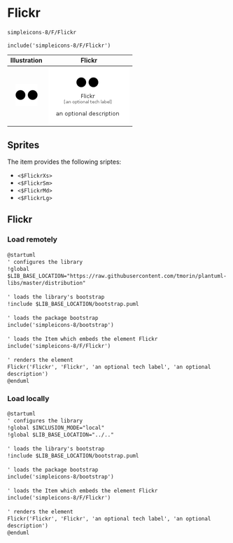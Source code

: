 # Flickr


```text
simpleicons-8/F/Flickr
```

```text
include('simpleicons-8/F/Flickr')
```



| Illustration | Flickr |
| :---: | :---: |
| ![illustration for Illustration](../../simpleicons-8/F/Flickr.png) | ![illustration for Flickr](../../simpleicons-8/F/Flickr.Local.png) |



## Sprites
The item provides the following sriptes:

- `<$FlickrXs>`
- `<$FlickrSm>`
- `<$FlickrMd>`
- `<$FlickrLg>`





## Flickr

### Load remotely
```plantuml
@startuml
' configures the library
!global $LIB_BASE_LOCATION="https://raw.githubusercontent.com/tmorin/plantuml-libs/master/distribution"

' loads the library's bootstrap
!include $LIB_BASE_LOCATION/bootstrap.puml

' loads the package bootstrap
include('simpleicons-8/bootstrap')

' loads the Item which embeds the element Flickr
include('simpleicons-8/F/Flickr')

' renders the element
Flickr('Flickr', 'Flickr', 'an optional tech label', 'an optional description')
@enduml
```

### Load locally
```plantuml
@startuml
' configures the library
!global $INCLUSION_MODE="local"
!global $LIB_BASE_LOCATION="../.."

' loads the library's bootstrap
!include $LIB_BASE_LOCATION/bootstrap.puml

' loads the package bootstrap
include('simpleicons-8/bootstrap')

' loads the Item which embeds the element Flickr
include('simpleicons-8/F/Flickr')

' renders the element
Flickr('Flickr', 'Flickr', 'an optional tech label', 'an optional description')
@enduml
```

